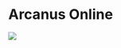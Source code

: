 # Arcanus Online

<img src="[https://i.imgur.com/9OigUb5.png](https://i.imgur.com/1UElgKr.png)https://i.imgur.com/1UElgKr.png"></img>


